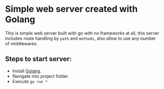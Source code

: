 # Simple web server created with Golang

This is simple web server built with go with no frameworks at all, this server includes route handling by `path` and `methods`, also allow to use any number of middlewares.

## Steps to start server:

- Install [Golang](https://go.dev/dl/).
- Navigate into project folder.
- Execute `go run *`
